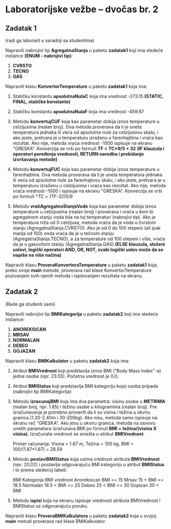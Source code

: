 # Laboratorijske vežbe – dvočas br. 2

## Zadatak 1
(radi ga laborant u saradnji sa studentima)

Napraviti nabrojivi tip **AgregatnaStanja** u paketu **zadatak1** koji ima sledeće instance **(ENUM - nabrojivi tip)**:

1. **CVRSTO**
2. **TECNO**
3. **GAS**

Napraviti klasu **KonvertorTemperature** u paketu **zadatak1** koja ima:

1. Statičku konstantu **apsolutnaNulaC** koja ima vrednost -273.15 **(STATIC, FINAL, statičke konstante)**

2. Statičku konstantu **apsolutnaNulaF** koja ima vrednost -459.67

3. Metodu **konvertujCUF** koja kao parametar dobija iznos temperature u celzijusima (realan broj). Ova metoda proverava da li je uneta temperatura jednaka ili veća od apsolutne nule za celzijusovu skalu, i ako jeste, pretvara je u temperaturu izraženu u farenhajtima i vraća kao rezultat. Ako nije, metoda vraća vrednost -1000 ispisuje na ekranu "GRESKA". Konverzija se vrši po formuli **TF = TC*9/5 + 32** **(IF klauzula i operatori poređenja vrednosti, RETURN naredba i prekidanje izvršavanja metode)**

4. Metodu **konvertujFUC** koja kao parametar dobija iznos temperature u farenhajtima. Ova metoda proverava da li je uneta temperatura jednaka ili veća od apsolutne nule za farenhajtovu skalu, i ako jeste, pretvara je u temperaturu izraženu u celzijusima i vraća kao rezultat. Ako nije, metoda vraća vrednost -1000 i ispisuje na ekranu "GRESKA". Konverzija se vrši po formuli **TC = (TF-32)*5/9**

5. Metodu **vratiAgregatnoStanjeVode** koja kao parametar dobija iznos temperature u celzijusima (realan broj) i proverava i vraća u kom bi agregatnom stanju voda bila na toj temperaturi (nabrojivi tip). Ako je temperatura niža od 0 celzijusa, metoda vraća da je voda u čvrstom stanju (AgregatnaStanja.CVRSTO). Ako je od 0 do 100 stepeni (ali ipak manja od 100) onda vraća da je u tečnom stanju (AgregatnaStanja.TECNO), a za temperature od 100 stepeni i više, vraća da je u gasovitom stanju (AgregatnaStanja.GAS).**(ELSE klauzula, složeni uslovi, logički operatori AND, OR, NOT, svaki logički uslov može da se napiše na više načina)**

Napraviti klasu **ProveraKonvertoraTemperature** u paketu **zadatak1** koja, preko svoje **main** metode, proverava rad klase KonvertorTemperature pozivanjem svih njenih metoda i ispisivanjem rezultata na ekranu.

## Zadatak 2
(Rade ga studenti sami)

Napraviti nabrojivi tip **BMIKategorija** u paketu **zadatak2** koji ima sledeće instance:

1. **ANOREKSICAN**
2. **MRSAV**
3. **NORMALAN**
4. **DEBEO**
5. **GOJAZAN**

Napraviti klasu **BMIKalkulator** u paketu **zadatak2** koja ima:

1. Atribut **BMIVrednost** koji predstavlja iznos BMI ("Body Mass Index"-a) jedne osobe (npr. 23.55). Početna vrednost je 0.0;

2. Atribut **BMIStatus** koji predstavlja BMI kategoriju kojoj osoba pripada (nabrojivi tip BMIKategorija)

3. Metodu **izracunajBMI** koja ima dva parametra: visinu osobe u **METRIMA** (realan broj, npr. 1.85) i težinu osobe u kilogramima (realan broj). Pre izračunavanja je potrebno proveriti da li su visina i težina u okviru granica (1.20-2.40m i 30-200kg). Ako nisu, metoda samo ispisuje na ekranu reč "GRESKA".
Ako jesu u okviru granica, metoda na osnovu unetih parametara izračunava BMI po formuli **BMI = težina/(visina X visina)**. Izračunata vrednost se smešta u atribut **BMIVrednost**.

	Primer računanja: 	Visina = 1.87 m, Težina = 100 kg,  BMI = 100/(1.87*1.87) = 28.59

4. Metodu **postaviBMIStatus** koja uzima vrednost atributa **BMIVrednost** (npr. 20,02) i postavlja odgovarajuću BMI kategoriju u atribut **BMIStatus** i to prema sledećoj tabeli:

	BMI Kategorija		BMI vrednost
	Anoreksican 		BMI <= 15 
	Mrsav 			15 < BMI <= 18.5 
	Normalan 		18.5 < BMI <= 25
	Debeo			25 < BMI <= 30
	Gojazan			30 < BMI

5. Metodu **ispisi** koja na ekranu ispisuje vrednosti atributa BMIVrednost i BMIStatus uz odgovarajuću poruku.

Napraviti klasu **ProveraBMIKalkulatora** u paketu **zadatak2** koja u svojoj **main** metodi proverava rad klase BMIKalkulator.